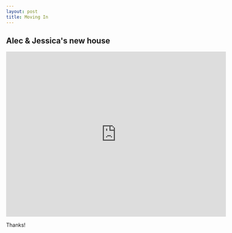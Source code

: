 ```yaml
---
layout: post
title: Moving In
---
```


Alec & Jessica's new house
-----

<iframe width="600" height="450" frameborder="0" style="border:0"
src="https://www.google.com/maps/embed/v1/place?q=11%20Macintyre%20Place%2C%20Charnwood%2C%20Australian%20Capital%20Territory%2C%20Australia&key=AIzaSyCzEFv1DokUuXg6FWbPRQzc8Gvr6XntUZ0"></iframe>

Thanks!
